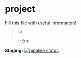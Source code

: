 # project

Fill this file with useful information!

> `no`
>
> --Eric

**Staging:** [![pipeline status](https://gitlab.vis.ethz.ch/viscon-2018/team8/project/badges/staging/pipeline.svg)](https://gitlab.vis.ethz.ch/viscon-2018/team8/project/commits/staging)
